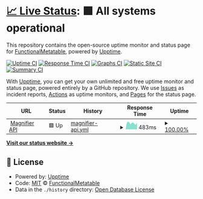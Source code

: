 # [📈 Live Status](https://FunctionalMetatable.github.io/magnifier-api-upptime): <!--live status--> **🟩 All systems operational**

This repository contains the open-source uptime monitor and status page for [FunctionalMetatable](https://FunctionalMetatable.github.io/magnifier-api-upptime), powered by [Upptime](https://github.com/upptime/upptime).

[![Uptime CI](https://github.com/FunctionalMetatable/magnifier-api-upptime/workflows/Uptime%20CI/badge.svg)](https://github.com/FunctionalMetatable/magnifier-api-upptime/actions?query=workflow%3A%22Uptime+CI%22)
[![Response Time CI](https://github.com/FunctionalMetatable/magnifier-api-upptime/workflows/Response%20Time%20CI/badge.svg)](https://github.com/FunctionalMetatable/magnifier-api-upptime/actions?query=workflow%3A%22Response+Time+CI%22)
[![Graphs CI](https://github.com/FunctionalMetatable/magnifier-api-upptime/workflows/Graphs%20CI/badge.svg)](https://github.com/FunctionalMetatable/magnifier-api-upptime/actions?query=workflow%3A%22Graphs+CI%22)
[![Static Site CI](https://github.com/FunctionalMetatable/magnifier-api-upptime/workflows/Static%20Site%20CI/badge.svg)](https://github.com/FunctionalMetatable/magnifier-api-upptime/actions?query=workflow%3A%22Static+Site+CI%22)
[![Summary CI](https://github.com/FunctionalMetatable/magnifier-api-upptime/workflows/Summary%20CI/badge.svg)](https://github.com/FunctionalMetatable/magnifier-api-upptime/actions?query=workflow%3A%22Summary+CI%22)

With [Upptime](https://upptime.js.org), you can get your own unlimited and free uptime monitor and status page, powered entirely by a GitHub repository. We use [Issues](https://github.com/FunctionalMetatable/magnifier-api-upptime/issues) as incident reports, [Actions](https://github.com/FunctionalMetatable/magnifier-api-upptime/actions) as uptime monitors, and [Pages](https://FunctionalMetatable.github.io/magnifier-api-upptime) for the status page.

<!--start: status pages-->
<!-- This summary is generated by Upptime (https://github.com/upptime/upptime) -->
<!-- Do not edit this manually, your changes will be overwritten -->
<!-- prettier-ignore -->
| URL | Status | History | Response Time | Uptime |
| --- | ------ | ------- | ------------- | ------ |
| <img alt="" src="https://icons.duckduckgo.com/ip3/magnifier-api.potatophant.net.ico" height="13"> [Magnifier API](https://magnifier-api.potatophant.net) | 🟩 Up | [magnifier-api.yml](https://github.com/FunctionalMetatable/magnifier-api-upptime-test/commits/HEAD/history/magnifier-api.yml) | <details><summary><img alt="Response time graph" src="./graphs/magnifier-api/response-time-week.png" height="20"> 483ms</summary><br><a href="https://FunctionalMetatable.github.io/magnifier-api-upptime-test/history/magnifier-api"><img alt="Response time 435" src="https://img.shields.io/endpoint?url=https%3A%2F%2Fraw.githubusercontent.com%2FFunctionalMetatable%2Fmagnifier-api-upptime-test%2FHEAD%2Fapi%2Fmagnifier-api%2Fresponse-time.json"></a><br><a href="https://FunctionalMetatable.github.io/magnifier-api-upptime-test/history/magnifier-api"><img alt="24-hour response time 502" src="https://img.shields.io/endpoint?url=https%3A%2F%2Fraw.githubusercontent.com%2FFunctionalMetatable%2Fmagnifier-api-upptime-test%2FHEAD%2Fapi%2Fmagnifier-api%2Fresponse-time-day.json"></a><br><a href="https://FunctionalMetatable.github.io/magnifier-api-upptime-test/history/magnifier-api"><img alt="7-day response time 483" src="https://img.shields.io/endpoint?url=https%3A%2F%2Fraw.githubusercontent.com%2FFunctionalMetatable%2Fmagnifier-api-upptime-test%2FHEAD%2Fapi%2Fmagnifier-api%2Fresponse-time-week.json"></a><br><a href="https://FunctionalMetatable.github.io/magnifier-api-upptime-test/history/magnifier-api"><img alt="30-day response time 439" src="https://img.shields.io/endpoint?url=https%3A%2F%2Fraw.githubusercontent.com%2FFunctionalMetatable%2Fmagnifier-api-upptime-test%2FHEAD%2Fapi%2Fmagnifier-api%2Fresponse-time-month.json"></a><br><a href="https://FunctionalMetatable.github.io/magnifier-api-upptime-test/history/magnifier-api"><img alt="1-year response time 447" src="https://img.shields.io/endpoint?url=https%3A%2F%2Fraw.githubusercontent.com%2FFunctionalMetatable%2Fmagnifier-api-upptime-test%2FHEAD%2Fapi%2Fmagnifier-api%2Fresponse-time-year.json"></a></details> | <details><summary><a href="https://FunctionalMetatable.github.io/magnifier-api-upptime-test/history/magnifier-api">100.00%</a></summary><a href="https://FunctionalMetatable.github.io/magnifier-api-upptime-test/history/magnifier-api"><img alt="All-time uptime 97.25%" src="https://img.shields.io/endpoint?url=https%3A%2F%2Fraw.githubusercontent.com%2FFunctionalMetatable%2Fmagnifier-api-upptime-test%2FHEAD%2Fapi%2Fmagnifier-api%2Fuptime.json"></a><br><a href="https://FunctionalMetatable.github.io/magnifier-api-upptime-test/history/magnifier-api"><img alt="24-hour uptime 100.00%" src="https://img.shields.io/endpoint?url=https%3A%2F%2Fraw.githubusercontent.com%2FFunctionalMetatable%2Fmagnifier-api-upptime-test%2FHEAD%2Fapi%2Fmagnifier-api%2Fuptime-day.json"></a><br><a href="https://FunctionalMetatable.github.io/magnifier-api-upptime-test/history/magnifier-api"><img alt="7-day uptime 100.00%" src="https://img.shields.io/endpoint?url=https%3A%2F%2Fraw.githubusercontent.com%2FFunctionalMetatable%2Fmagnifier-api-upptime-test%2FHEAD%2Fapi%2Fmagnifier-api%2Fuptime-week.json"></a><br><a href="https://FunctionalMetatable.github.io/magnifier-api-upptime-test/history/magnifier-api"><img alt="30-day uptime 100.00%" src="https://img.shields.io/endpoint?url=https%3A%2F%2Fraw.githubusercontent.com%2FFunctionalMetatable%2Fmagnifier-api-upptime-test%2FHEAD%2Fapi%2Fmagnifier-api%2Fuptime-month.json"></a><br><a href="https://FunctionalMetatable.github.io/magnifier-api-upptime-test/history/magnifier-api"><img alt="1-year uptime 99.99%" src="https://img.shields.io/endpoint?url=https%3A%2F%2Fraw.githubusercontent.com%2FFunctionalMetatable%2Fmagnifier-api-upptime-test%2FHEAD%2Fapi%2Fmagnifier-api%2Fuptime-year.json"></a></details>

<!--end: status pages-->

[**Visit our status website →**](https://FunctionalMetatable.github.io/magnifier-api-upptime)

## 📄 License

- Powered by: [Upptime](https://github.com/upptime/upptime)
- Code: [MIT](./LICENSE) © [FunctionalMetatable](https://FunctionalMetatable.github.io/magnifier-api-upptime)
- Data in the `./history` directory: [Open Database License](https://opendatacommons.org/licenses/odbl/1-0/)
